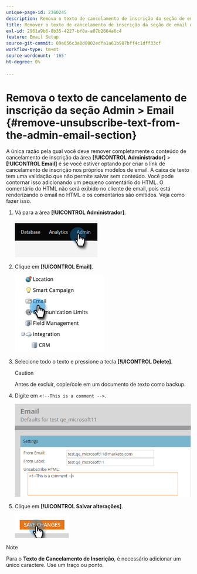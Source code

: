 ```yaml
---
unique-page-id: 2360245
description: Remova o texto de cancelamento de inscrição da seção de email do administrador - Documentação do Marketo - Documentação do produto
title: Remover o texto de cancelamento de inscrição da seção de email do administrador
exl-id: 2961a9b6-8b35-4227-bf8a-a07b2664a6c4
feature: Email Setup
source-git-commit: 09a656c3a0d0002edfa1a61b987bff4c1dff33cf
workflow-type: tm+mt
source-wordcount: '165'
ht-degree: 0%

---
```


# Remova o texto de cancelamento de inscrição da seção Admin > Email {#remove-unsubscribe-text-from-the-admin-email-section}

A única razão pela qual você deve remover completamente o conteúdo de cancelamento de inscrição da área **[!UICONTROL Administrador]** > **[!UICONTROL Email]** é se você estiver optando por criar o link de cancelamento de inscrição nos próprios modelos de email. A caixa de texto tem uma validação que não permite salvar sem conteúdo. Você pode contornar isso adicionando um pequeno comentário do HTML. O comentário do HTML não será exibido no cliente de email, pois está renderizando o email no HTML e os comentários são omitidos. Veja como fazer isso.

1. Vá para a área **[!UICONTROL Administrador]**.

   ![](assets/remove-unsubscribe-text-from-the-admin-email-section-1.png)

1. Clique em **[!UICONTROL Email]**.

   ![](assets/remove-unsubscribe-text-from-the-admin-email-section-2.png)

1. Selecione todo o texto e pressione a tecla **[!UICONTROL Delete]**.

   >[!CAUTION]
   >
   >Antes de excluir, copie/cole em um documento de texto como backup.

1. Digite em `<!--This is a comment -->`.

   ![](assets/remove-unsubscribe-text-from-the-admin-email-section-3.png)

1. Clique em **[!UICONTROL Salvar alterações]**.

   ![](assets/remove-unsubscribe-text-from-the-admin-email-section-4.png)

>[!NOTE]
>
>Para o **Texto de Cancelamento de Inscrição**, é necessário adicionar um único caractere. Use um traço ou ponto.

